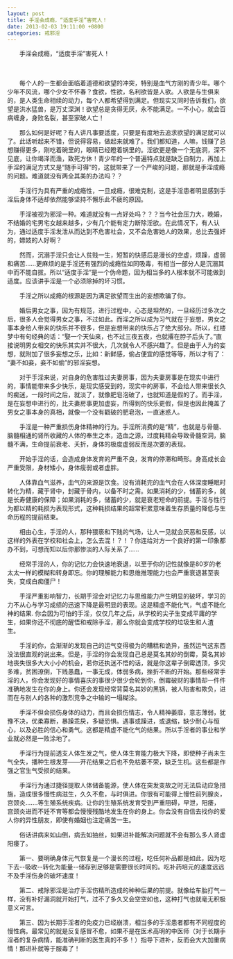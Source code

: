 ```yaml
---
layout: post
title: 手淫会成瘾，“适度手淫”害死人！
date: 2013-02-03 19:11:00 +0800
categories: 戒邪淫
---
```


　　手淫会成瘾，“适度手淫”害死人！
　　 
　　每个人的一生都会面临着道德和欲望的冲突，特别是血气方刚的青少年。哪个少年不风流，哪个少女不怀春？食欲，性欲，名利欲皆是人欲。人欲是与生俱来的，是人类生命相续的动力，每个人都希望得到满足。但现实又同时告诉我们，欲望是洪水猛兽，是万丈深渊！欲望总是贪得无厌，永不能满足。一不小心，就会百病缠身，身败名裂，甚至家破人亡！
　　那么如何是好呢？有人讲凡事要适度，只要是有度地去追求欲望的满足就可以了。此话听起来不错，但说得容易，做起来就难了。我们都知道，人嘛，钱赚了总想赚得更多，刚吃着碗里的，眼睛已经瞪着锅里的。淫欲更是像一个无底洞，深不见底，让你竭泽而渔，致死方休！青少年的一个普遍特点就是缺乏自制力，再加上手淫的满足方式又是“随手可得”的，这就带来了一个严峻的问题，那就是手淫成瘾的问题。难道就没有两全其美的办法吗？？ 
　　手淫行为具有严重的成瘾性，一旦成瘾，很难克制，这是手淫患者明显感到手淫后身体不适却依然能够坚持不懈乐此不疲的原因。
　　手淫被视为邪淫一种。难道就没有一点好处吗？？？当今社会压力大，晚婚，不结婚的宅男宅女越来越多，少有几个能有定力断除淫欲。在此情况下，有人认为，通过适度手淫发泄从而达到不危害社会，又不会危害她人的效果，总比去强奸的，嫖妓的人好啊？
　　然而，沉溺手淫只会让人贫贱一生，短暂的快感后是漫长的空虚，烦躁，虚弱和痛苦……更麻烦的是手淫还有强烈的成瘾性如同吸毒，有相当一部分人是沉溺其中而不能自拔。所以“适度手淫”是一个伪命题，因为相当多的人根本就不可能做到适度。应该讲手淫是一个必须除掉的坏习惯。 
　　手淫之所以成瘾的根源是因为满足欲望而生出的妄想欺骗了你。
　　婚后男女之事，因为有规范，进行过程中，心态是坦然的，一旦经历过多次之后，很多人会觉得男女之事，不过如此。而淫之所以成为习气就在于妄想，男女之事本身给人带来的快乐并不很多，但是妄想带来的快乐占了绝大部分。所以，红楼梦中有句经典的话：“娶一个天仙来，也不过三夜五夜，也就撂在脖子后头了。”直接说明男女相交的快乐其实并不很大，几次就令人不感兴趣了。但是由于人为的妄想，就附加了很多妄想之乐，比如：新鲜感，偷占便宜的感觉等等，所以才有了： “妻不如妾，妾不如偷”的邪淫妄想。
　　对于手淫来说，对自身的危害胜过夫妻房事，因为夫妻房事是在现实中进行的，事情能带来多少快乐，是现实感受到的，现实中的房事，不会给人带来很长久的痴迷，一段时间之后，就淡了，就像肥皂泡破了，也就知道是假的了。而手淫，是在妄想中进行的，比夫妻房事更加虚妄，所得到的快乐更假，但是也因此掩盖了男女之事本身的真相，就像一个没有戳破的肥皂泡，一直迷惑人。 
　　手淫是一种严重损伤身体精神的行为。手淫所消费的是“精”，也就是与骨髓、脑髓相通的肾所收藏的人体的奉生之本，造血之源，过度耗精会导致骨髓空洞，脑髓不满，生命提前衰老、夭折，身体的极度虚弱反而是次要的表现。 
　　开始手淫的话，会造成身体发育的严重不良，发育的停滞和畸形。身高成长会严重受限，身材矮小，身体瘦弱或者虚胖。
　　人体靠血气滋养，血气的来源是饮食。没有消耗完的血气会在人体深度睡眠时转化为精，藏于肾中，封藏于骨内，以备不时之需。如果消耗的少，储蓄的多，就是长寿健康的保障；如果消耗的多，储蓄的少，就是衰老短命的前提。手淫与性行为都以精的耗损为表现形式，这种耗损结果的超常积累意味着生存质量的降低与生命历程的提前结束。 
　　相由心生，手淫的人，那种猥亵和下贱的气场，让人一见就会厌恶和反感，以这样的外表在学校和社会上，怎么去混！？！？你连给对方一个良好的第一印象都办不到，可想而知以后你那惨淡的人际关系了…… 
　　经常手淫的人，你的记忆力会快速地衰退，以至于你的记性就像是80岁的老太太一样的模糊和转身即忘。你的理解能力和思维推理能力也会严重衰退甚至丧失，变成白痴僵尸！ 
　　手淫严重影响智力，长期手淫会对记忆力与思维能力产生明显的破坏，学习的力不从心与学习成绩的迅速下降是最明显的表现。这是精虚不能化气，气虚不能化神的结果. 你会因为可怕的手淫，仅仅几年之后，从学校的尖子生变成平庸的学生，如果你还不彻底的醒悟和戒除手淫，那么你就会变成学校的垃圾生和人渣生。 
　　手淫的你，会渐渐的发现自己的运气变得极为的糟糕和诡异，虽然运气这东西没法很直观的说出来。但是，手淫的你会发现自己总是莫名其妙的倒霉，莫名其妙地丧失很多大大小小的机会，若你还执迷不悟的话，就是你这辈子倒霉透顶，多灾多难，贫困潦倒，下贱愚蠢，一事无成，体弱多病，挫折不断的开始。那些经常手淫的人，你会发现好的事情喜庆的事很少很少会轮到你，倒霉破财的事情却一件件准确地发生在你的身上。你还会发现经常背莫名其妙的黑锅，被人陷害和欺负，进而在与别人的各种的激烈竞争之中输的一塌糊涂。 
　　手淫不但会损伤身体的动力，而且会损伤情志，令人精神萎靡，意志薄弱，犹豫不决，优柔寡断，暴躁乖戾，多疑恐惧。遇事或躁进，或退缩，缺少耐心与恒心，以及必胜的信心和勇气。这都是精虚不能化气的结果。所以手淫者的事业和学业就必然是一败涂地了。 
　　手淫行为提前透支人体生发之气，使人体生育能力极大下降，即使种子尚未生气全失，播种生根发芽——开花结果之后也不免枯萎不荣，缺乏生机。这些都是作强之官生气受损的结果。
　　手淫行为通过捷径提取人体储备能源，使人体在突发变故之时无法启动应急措施，造成很多慢性病滋生，久久不愈，与时俱进。你很有可能得上慢性前列腺炎，宫颈炎.......等生殖系统疾病。让你的生殖系统发育受到严重阻碍，早泄，阳痿，宫颈炎进而不妊不育等都会慢慢残酷地发生在你的身上。你会没有自信去找你的爱人你的异性朋友，即使有婚姻也注定痛苦一生。 
　　俗话讲病来如山倒，病去如抽丝，如果进补能解决问题就不会有那么多人肾虚阳痿了。
　　第一、要明确身体元气恢复是一个漫长的过程，吃任何补品都是如此，因为吃下去--吸收--转化为能量--储存到足够是需要很长时间的。吃补药培元的速度远远不及手淫伤身的破坏速度！
　　第二、戒除邪淫是治疗手淫伤精所造成的种种后果的前提。就像给车胎打气一样，没有补好漏洞就开始打气，过不了多久又会空空如也，这种打气也就毫无积极意义可言。
　　第三、因为长期手淫者的免疫力已经崩溃，相当多的手淫患者都有不同程度的慢性病。最常见的就是反复感冒不愈，如果不是在医术高明的中医师（对于长期手淫者的复杂病情，能准确判断的医生真的不多！）指导下进补，反而会大大加重病情！那进补就等于服毒了！